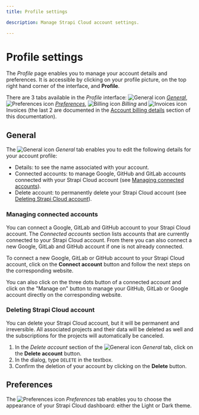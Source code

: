 ```yaml
---
title: Profile settings

description: Manage Strapi Cloud account settings.

---
```


# Profile settings

The *Profile* page enables you to manage your account details and preferences. It is accessible by clicking on your profile picture, on the top right hand corner of the interface, and **Profile**.

There are 3 tabs available in the *Profile* interface: ![General icon](/img/assets/icons/Faders.svg) [*General*](#general), ![Preferences icon](/img/assets/icons/Palette.svg) [*Preferences*](#preferences), ![Billing icon](/img/assets/icons/CreditCard.svg) *Billing* and ![Invoices icon](/img/assets/icons/Invoice.svg) Invoices (the last 2 are documented in the [Account billing details](/cloud/account/account-billing) section of this documentation).

## General

The ![General icon](/img/assets/icons/Faders.svg) *General* tab enables you to edit the following details for your account profile:

- Details: to see the name associated with your account.
- Connected accounts: to manage Google, GitHub and GitLab accounts connected with your Strapi Cloud account (see [Managing connected accounts](#managing-connected-accounts)).
- Delete account: to permanently delete your Strapi Cloud account (see [Deleting Strapi Cloud account](#deleting-strapi-cloud-account)).




### Managing connected accounts

You can connect a Google, GitLab and GitHub account to your Strapi Cloud account. The _Connected accounts_ section lists accounts that are currently connected to your Strapi Cloud account. From there you can also connect a new Google, GitLab and GitHub account if one is not already connected.

To connect a new Google, GitLab or GitHub account to your Strapi Cloud account, click on the **Connect account** button and follow the next steps on the corresponding website.

You can also click on the three dots button of a connected account and click on the "Manage on" button to manage your GitHub, GitLab or Google account directly on the corresponding website.

### Deleting Strapi Cloud account

You can delete your Strapi Cloud account, but it will be permanent and irreversible. All associated projects and their data will be deleted as well and the subscriptions for the projects will automatically be canceled.

1. In the *Delete account* section of the ![General icon](/img/assets/icons/Faders.svg) *General* tab, click on the **Delete account** button.
2. In the dialog, type `DELETE` in the textbox.
3. Confirm the deletion of your account by clicking on the **Delete** button.

## Preferences

The ![Preferences icon](/img/assets/icons/Palette.svg) *Preferences* tab enables you to choose the appearance of your Strapi Cloud dashboard: either the Light or Dark theme.


